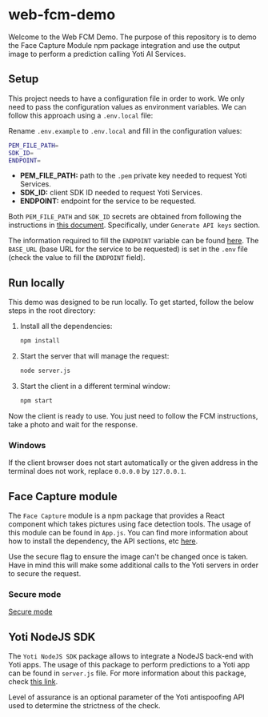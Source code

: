 # web-fcm-demo

Welcome to the Web FCM Demo. The purpose of this repository is to demo the Face Capture Module npm package integration and use the output image to perform a prediction calling Yoti AI Services.

## Setup

This project needs to have a configuration file in order to work. We only need to pass the configuration values as environment variables. We can follow this approach using a `.env.local` file:

Rename `.env.example` to `.env.local` and fill in the configuration values:

```bash
PEM_FILE_PATH=
SDK_ID=
ENDPOINT=
```

- **PEM_FILE_PATH:** path to the `.pem` private key needed to request Yoti Services.
- **SDK_ID:** client SDK ID needed to request Yoti Services.
- **ENDPOINT:** endpoint for the service to be requested.

Both `PEM_FILE_PATH` and `SDK_ID` secrets are obtained from following the instructions in [this document](https://developers.yoti.com/yoti/getting-started-hub). Specifically, under `Generate API keys` section.

The information required to fill the `ENDPOINT` variable can be found [here](https://developers.yoti.com/age-estimation/integration-guide). The `BASE_URL` (base URL for the service to be requested) is set in the `.env` file (check the value to fill the `ENDPOINT` field).

## Run locally

This demo was designed to be run locally. To get started, follow the below steps in the root directory:

1. Install all the dependencies:

    ```bash
    npm install
    ```

2. Start the server that will manage the request:

    ```bash
    node server.js
    ```

3. Start the client in a different terminal window:

    ```bash
    npm start
    ```

Now the client is ready to use. You just need to follow the FCM instructions, take a photo and wait for the response.

### Windows

If the client browser does not start automatically or the given address in the terminal does not work, replace `0.0.0.0` by `127.0.0.1`.

## Face Capture module

The `Face Capture` module is a npm package that provides a React component which takes pictures using face detection tools.
The usage of this module can be found in `App.js`. You can find more information about how to install the dependency, the API sections, etc [here](https://www.npmjs.com/package/@getyoti/react-face-capture).

Use the secure flag to ensure the image can't be changed once is taken. Have in mind this will make some additional calls to the Yoti servers in order to secure the request.

### Secure mode

[Secure mode](./docs/secure-mode.md)

## Yoti NodeJS SDK

The `Yoti NodeJS SDK` package allows to integrate a NodeJS back-end with Yoti apps. The usage of this package to perform predictions to a Yoti app can be found in `server.js` file. For more information about this package, check [this link](https://www.npmjs.com/package/yoti).

Level of assurance is an optional parameter of the Yoti antispoofing API used to determine the strictness of the check.
